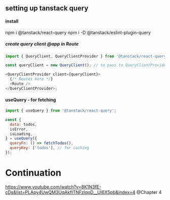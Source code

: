 ## setting up tanstack query

#### install

npm i @tanstack/react-query
npm i -D @tanstack/eslint-plugin-query

##### create query client @app in Route

```js
import { QueryClient, QueryClientProvider } from '@tanstack/react-query';

const queryClient = new QueryClient(); // to pass to QueryClientProvider

<QueryClientProvider client={queryClient}>
  {/* Routes here */}
  <Route />
</QueryClientProvider>;
```

#### useQuery - for fetching

```js
import { useQuery } from '@tanstack/react-query';

const {
  data: todos,
  isError,
  isLoading,
} = useQuery({
  queryFn: () => fetchTodos(),
  queryKey: ['todos'], // for caching
});
```

# Continuation

https://www.youtube.com/watch?v=8K1N3fE-cDs&list=PLApy4UwQM3UqAkfITNFzlqoD__UI6X5pb&index=4 @Chapter 4
